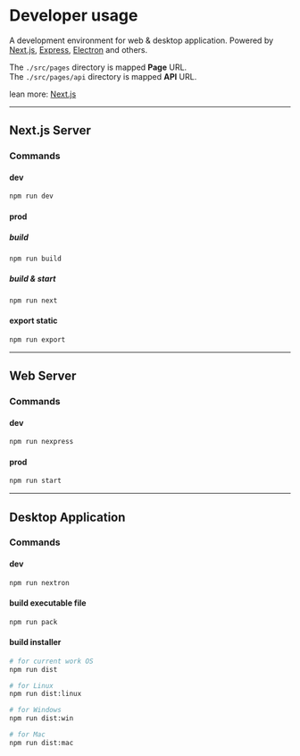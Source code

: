 # Developer usage

A development environment for web & desktop application. Powered by [Next.js](https://nextjs.org/), [Express](https://expressjs.com/), [Electron](https://www.electronjs.org/) and others.  

The `./src/pages` directory is mapped **Page** URL.  
The `./src/pages/api` directory is mapped **API** URL.  

lean more: [Next.js](https://nextjs.org/)  

---

## Next.js Server

### Commands

#### dev

```bash
npm run dev
```

#### prod

##### build

```bash
npm run build
```

##### build & start

```bash
npm run next
```

#### export static

```bash
npm run export
```
---

## Web Server

### Commands

#### dev

```bash
npm run nexpress
```

#### prod

```bash
npm run start
```
---

## Desktop Application

### Commands

#### dev

```bash
npm run nextron
```

#### build executable file

```bash
npm run pack
```

#### build installer

```bash
# for current work OS
npm run dist

# for Linux
npm run dist:linux

# for Windows
npm run dist:win

# for Mac
npm run dist:mac
```
